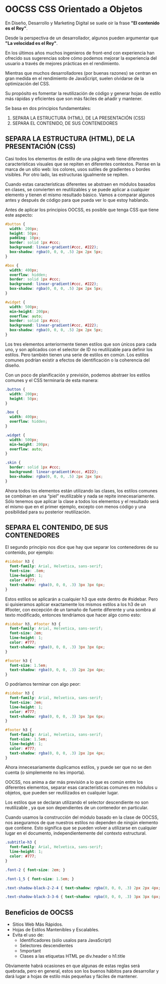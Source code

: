 # OOCSS CSS Orientado a Objetos

En Diseño, Desarrollo y Marketing Digital se suele oir la frase **"El contenido es el Rey"**.

Desde la perspectiva de un desarrollador, algunos pueden argumentar que **"La velocidad es el Rey"**.

En los últimos años muchos ingenieros de front-end con experiencia han ofrecido sus sugerencias sobre cómo podemos mejorar la experiencia del usuario a través de mejores prácticas en el rendimiento.

Mientras que muchos desarrolladores (por buenas razones) se centran en gran medida en el rendimiento de JavaScript, suelen olvidarse de la optimización del CSS.

Su propósito es fomentar la reutilización de código y generar hojas de estilo más rápidas y eficientes que son más fáciles de añadir y mantener.

Se basa en dos principios fundamentales:

1. SEPARA LA ESTRUCTURA (HTML), DE LA PRESENTACIÓN (CSS)
1. SEPARA EL CONTENIDO, DE SUS CONTENEDORES

## SEPARA LA ESTRUCTURA (HTML), DE LA PRESENTACIÓN (CSS)

Casi todos los elementos de estilo de una página web tiene diferentes características visuales que se repiten en diferentes contextos. Piense en la marca de un sitio web: los colores, usos sutiles de gradientes o bordes visibles. Por otro lado, las estructuras igualmente se repiten.

Cuando estas características diferentes se abstraen en módulos basados en clases, se convierten en reutilizables y se puede aplicar a cualquier elemento y tienen el mismo resultado básico. Vamos a comparar algunos antes y después de código para que pueda ver lo que estoy hablando.

Antes de aplicar los principios OOCSS, es posible que tenga CSS que tiene este aspecto:

```css
#button {
  width: 200px;
  height: 50px;
  padding: 10px;
  border: solid 1px #ccc;
  background: linear-gradient(#ccc, #222);
  box-shadow: rgba(0, 0, 0, .5) 2px 2px 5px;
}

#box {
  width: 400px;
  overflow: hidden;
  border: solid 1px #ccc;
  background: linear-gradient(#ccc, #222);
  box-shadow: rgba(0, 0, 0, .5) 2px 2px 5px;
}

#widget {
  width: 500px;
  min-height: 200px;
  overflow: auto;
  border: solid 1px #ccc;
  background: linear-gradient(#ccc, #222);
  box-shadow: rgba(0, 0, 0, .5) 2px 2px 5px;
}
```

Los tres elementos anteriormente tienen estilos que son únicos para cada uno, y son aplicados con el selector de ID no reutilizable para definir los estilos. Pero también tienen una serie de estilos en común. Los estilos comunes podrían existir a efectos de identificación o la coherencia del diseño.

Con un poco de planificación y previsión, podemos abstraer los estilos comunes y el CSS terminaría de esta manera:

```css
.button {
  width: 200px;
  height: 50px;
}

.box {
  width: 400px;
  overflow: hidden;
}

.widget {
  width: 500px;
  min-height: 200px;
  overflow: auto;
}

.skin {
  border: solid 1px #ccc;
  background: linear-gradient(#ccc, #222);
  box-shadow: rgba(0, 0, 0, .5) 2px 2px 5px;
}
```

Ahora todos los elementos están utilizando las clases, los estilos comunes se combinan en una “piel” reutilizable y nada se repite innecesariamente. Sólo tenemos que aplicar la clase a todos los elementos y el resultado será el mismo que en el primer ejemplo, excepto con menos código y una posibilidad para su posterior reutilización.

## SEPARA EL CONTENIDO, DE SUS CONTENEDORES

El segundo principio nos dice que hay que separar los contenedores de su contenido, por ejemplo:

```css
#sidebar h3 {
  font-family: Arial, Helvetica, sans-serif;
  font-size: .8em;
  line-height: 1;
  color: #777;
  text-shadow: rgba(0, 0, 0, .3) 3px 3px 6px;
}
```

Estos estilos se aplicarán a cualquier h3 que este dentro de #sidebar. Pero si quisieramos aplicar exactamente los mismos estilos a los h3 de un #footer, con excepción de un tamaño de fuente diferente y una sombra al texto modificado, entonces tendríamos que hacer algo como esto:

```css
#sidebar h3, #footer h3 {
  font-family: Arial, Helvetica, sans-serif;
  font-size: 2em;
  line-height: 1;
  color: #777;
  text-shadow: rgba(0, 0, 0, .3) 3px 3px 6px;
}

#footer h3 {
  font-size: 1.5em;
  text-shadow: rgba(0, 0, 0, .3) 2px 2px 4px;
}
```

O podríamos terminar con algo peor:

```css
#sidebar h3 {
  font-family: Arial, Helvetica, sans-serif;
  font-size: 2em;
  line-height: 1;
  color: #777;
  text-shadow: rgba(0, 0, 0, .3) 3px 3px 6px;
}

#footer h3 {
  font-family: Arial, Helvetica, sans-serif;
  font-size: 1.5em;
  line-height: 1;
  color: #777;
  text-shadow: rgba(0, 0, 0, .3) 2px 2px 4px;
}
```

Ahora innecesariamente duplicamos estilos, y puede ser que no se den cuenta (o simplemente no les importa).

OOCSS, nos anima a dar más previsión a lo que es común entre los diferentes elementos, separar esas características comunes en módulos u objetos, que pueden ser reutilizados en cualquier lugar.

Los estilos que se declaran utilizando el selector descendiente no son reutilizable , ya que son dependientes de un contenedor en particular.

Cuando usamos la construcción del módulo basado en la clase de OOCSS, nos aseguramos de que nuestros estilos no dependen de ningún elemento que contiene. Esto significa que se pueden volver a utilizarse en cualquier lugar en el documento, independientemente del contexto estructural.

```css
.subtitle-h3 {
  font-family: Arial, Helvetica, sans-serif;
  line-height: 1;
  color: #777;
}

.font-2 { font-size: 2em; }

.font-1_5 { font-size: 1.5em; }

.text-shadow-black-2-2-4 { text-shadow: rgba(0, 0, 0, .3) 2px 2px 4px; }

.text-shadow-black-3-3-6 { text-shadow: rgba(0, 0, 0, .3) 3px 3px 6px; }
```

## Beneficios de OOCSS

* Sitios Web Más Rápidos.
* Hojas de Estilos Mantenibles y Escalables.
* Evita el uso de:
  * Identificadores (sólo usalos para JavaScript)
  * Selectores descendientes
  * !important
  * Clases a las etiquetas HTML pe div.header o h1.title

Obviamente habrá ocasiones en que algunas de estas reglas será quebrada, pero en general, estos son los buenos hábitos para desarrollar y dará lugar a hojas de estilo más pequeñas y fáciles de mantener.
